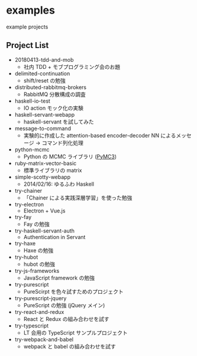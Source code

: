 examples
========

example projects

## Project List

* 20180413-tdd-and-mob
    * 社内 TDD + モブプログラミング会のお題
* delimited-continuation
    * shift/reset の勉強
* distributed-rabbitmq-brokers
    * RabbitMQ 分散構成の調査
* haskell-io-test
    * IO action モック化の実験
* haskell-servant-webapp
    * haskell-servant を試してみた
* message-to-command
    * 実験的に作成した attention-based encoder-decoder NN によるメッセージ → コマンド列化処理
* python-mcmc
    * Python の MCMC ライブラリ ([PyMC3](https://github.com/pymc-devs/pymc3))
* ruby-matrix-vector-basic
    * 標準ライブラリの matrix
* simple-scotty-webapp
    * 2014/02/16: ゆるふわ Haskell
* try-chainer
    * 「Chainer による実践深層学習」を使った勉強
* try-electron
    * Electron + Vue.js
* try-fay
    * Fay の勉強
* try-haskell-servant-auth
    * Authentication in Servant
* try-haxe
    * Haxe の勉強
* try-hubot
    * hubot の勉強
* try-js-frameworks
    * JavaScript framework の勉強
* try-purescript
    * PureScirpt を色々試すためのプロジェクト
* try-purescript-jquery
    * PureScript の勉強 (jQuery メイン)
* try-react-and-redux
    * React と Redux の組み合わせを試す
* try-typescript
    * LT 会用の TypeScript サンプルプロジェクト
* try-webpack-and-babel
    * webpack と babel の組み合わせを試す

